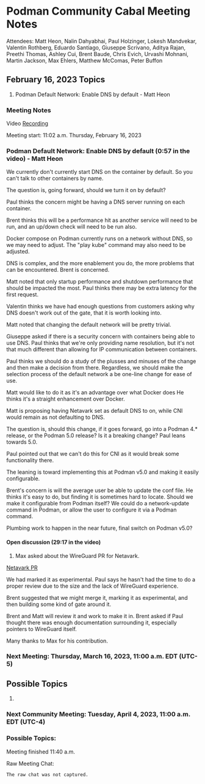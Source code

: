 # Podman Community Cabal Meeting Notes

Attendees: Matt Heon, Nalin Dahyabhai, Paul Holzinger, Lokesh Mandvekar, Valentin Rothberg, Eduardo Santiago, Giuseppe Scrivano, Aditya Rajan, Preethi Thomas, Ashley Cui, Brent Baude, Chris Evich, Urvashi Mohnani, Martin Jackson, Max Ehlers, Matthew McComas, Peter Buffon

## February 16, 2023 Topics

1. Podman Default Network: Enable DNS by default - Matt Heon
    

### Meeting Notes
Video [Recording](https://youtu.be/Rn8SKgubXQ4)

Meeting start: 11:02 a.m. Thursday, February 16, 2023

###  Podman Default Network: Enable DNS by default (0:57 in the video) - Matt Heon

We currently don't currently start DNS on the container by default.   So you can't talk to other containers by name.
    
The question is, going forward, should we turn it on by default?
    
Paul thinks the concern might be having a DNS server running on each container.
    
Brent thinks this will be a performance hit as another service will need to be run, and an up/down check will need to be run also.

Docker compose on Podman currently runs on a network without DNS, so we may need to adjust.  The "play kube" command may also need to be adjusted.

DNS is complex, and the more enablement you do, the more problems that can be encountered.  Brent is concerned.

Matt noted that only startup performance and shutdown performance that should be impacted the most.  Paul thinks there may be extra latency for the first request.
    
Valentin thinks we have had enough questions from customers asking why DNS doesn't work out of the gate, that it is worth looking into.

Matt noted that changing the default network will be pretty trivial. 

Giuseppe asked if there is a security concern with containers being able to use DNS.  Paul thinks that we're only providing name resolution, but it's not that much different than allowing for IP communication between containers.

Paul thinks we should do a study of the plusses and minuses of the change and then make a decision from there.  Regardless, we should make the selection process of the default network a be one-line change for ease of use.

Matt would like to do it as it's an advantage over what Docker does  He thinks it's a straight enhancement over Docker.

Matt is proposing having Netavark set as default DNS to on, while CNI would remain as not defaulting to DNS.

The question is, should this change, if it goes forward, go into a Podman 4.* release, or the Podman 5.0 release?  Is it a breaking change?  Paul leans towards 5.0.

Paul pointed out that we can't do this for CNI as it would break some functionality there.

The leaning is toward implementing this at Podman v5.0 and making it easily configurable.

Brent's concern is will the average user be able to update the conf file.  He thinks it's easy to do, but finding it is sometimes hard to locate.  Should we make it configurable from Podman itself?  We could do a network-update command in Podman, or allow the user to configure it via a Podman command.

Plumbing work to happen in the near future, final switch on Podman v5.0?

#### Open discussion (29:17 in the video)

1. Max asked about the WireGuard PR for Netavark.

[Netavark PR](https://github.com/containers/netavark/pull/472)

We had marked it as experimental.   Paul says he hasn't had the time to do a proper review due to the size and the lack of WireGuard experience.

Brent suggested that we might merge it, marking it as experimental, and then building some kind of gate around it.

Brent and Matt will review it and work to make it in.  Brent asked if Paul thought there was enough documentation surrounding it, especially pointers to WireGuard itself.
    
Many thanks to Max for his contribution.

### Next Meeting: Thursday, March 16, 2023, 11:00 a.m. EDT (UTC-5)
## Possible Topics
1.

### Next Community Meeting: Tuesday, April 4, 2023, 11:00 a.m. EDT (UTC-4)

### Possible Topics:


Meeting finished 11:40 a.m.

Raw Meeting Chat:

```
The raw chat was not captured.
```

